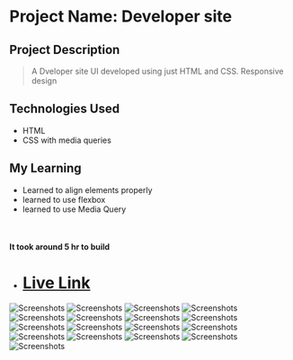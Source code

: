 # Project Name: Developer site

## Project Description

> A Dveloper site UI developed using just HTML and CSS.
> Responsive design

## Technologies Used

- HTML
- CSS with media queries

## My Learning

- Learned to align elements properly
- learned to use flexbox
- learned to use Media Query

<br>

#### It took around 5 hr to build

- # [Live Link](https://developer-landingpage-9.netlify.app/)

![Screenshots](/images/thumbnail.PNG)
![Screenshots](/images/thumbnail2.PNG)
![Screenshots](/images/thumbnail3.PNG)
![Screenshots](/images/thumbnail4.PNG)
![Screenshots](/images/thumbnail8.PNG)
![Screenshots](/images/thumbnail9.PNG)
![Screenshots](/images/thumbnail10.PNG)
![Screenshots](/images/thumbnail11.PNG)
![Screenshots](/images/thumbnail12.PNG)
![Screenshots](/images/thumbnail13.PNG)
![Screenshots](/images/thumbnail14.PNG)
![Screenshots](/images/thumbnail15.PNG)
![Screenshots](/images/thumbnail16.PNG)
![Screenshots](/images/thumbnail17.PNG)
![Screenshots](/images/thumbnail18.PNG)
![Screenshots](/images/thumbnail19.PNG)
![Screenshots](/images/thumbnail20.PNG)
